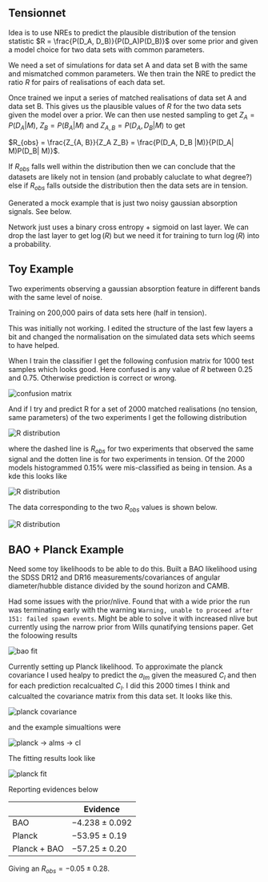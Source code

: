 Tensionnet
----------

Idea is to use NREs to predict the plausible distribution of the tension statistic $R = \frac{P(D_A, D_B)}{P(D_A)P(D_B)}$ over some prior and given a model choice for two data sets with common parameters.

We need a set of simulations for data set A and data set B with the same and mismatched common parameters. We then train the NRE to predict the ratio $R$ for pairs of realisations of each data set. 

Once trained we input a series of matched realisations of data set A and data set B. This gives us the plausible values of $R$ for the two data sets given the model over a prior. We can then use nested sampling to get $Z_A = P(D_A| M)$, $Z_B = P(B_A| M)$ and $Z_{A,B} = P(D_A, D_B |M)$ to get

$R_{obs} = \frac{Z_{A, B}}{Z_A Z_B} = \frac{P(D_A, D_B |M)}{P(D_A| M)P(D_B| M)}$.

If $R_{obs}$ falls well within the distribution then we can conclude that the datasets are likely not in tension (and probably caluclate to what degree?) else if $R_{obs}$ falls outside the distribution then the data sets are in tension.

Generated a mock example that is just two noisy gaussian absorption signals. See below.

Network just uses a binary cross entropy + sigmoid on last layer. We can drop the last layer to get $\log(R)$ but we need it for training to turn $\log(R)$ into a probability.

Toy Example
-----------

Two experiments observing a gaussian absorption feature in different bands with
the same level of noise.

Training on 200,000 pairs of data sets here (half in tension).

This was initially not working. I edited the structure of the last few layers a bit and changed the normalisation on the simulated data sets which seems to have helped.

When I train the classifier I get the following confusion matrix for
1000 test samples which looks good. Here confused is any value of $R$ between 0.25 and 0.75. Otherwise prediction
is correct or wrong.

![confusion matrix](https://github.com/htjb/tension-networks/blob/main/test_confusion_matrix.png)

And if I try and predict R for a set of 2000 matched realisations (no tension, 
same parameters) of the two experiments I get the following distribution

![R distribution](https://github.com/htjb/tension-networks/blob/main/test_r_hist.png)

where the dashed line is $R_{obs}$ for two experiments that observed the same
signal and the dotten line is for two experiments in tension. Of the 2000 models histogrammed 0.15% were mis-classified as being in tension. As a kde this looks like

![R distribution](https://github.com/htjb/tension-networks/blob/main/test_r_kde.png)

The data corresponding to the two $R_{obs}$ values is shown below.

![R distribution](https://github.com/htjb/tension-networks/blob/main/test_case_data.png)

BAO + Planck Example
--------------------

Need some toy likelihoods to be able to do this. Built a BAO likelihood using the SDSS DR12 and DR16 measurements/covariances of angular diameter/hubble distance divided by the sound horizon and CAMB.

Had some issues with the prior/nlive. Found that with a wide prior the run was terminating early with the warning `Warning, unable to proceed after    151: failed spawn events`. Might be able to solve it with increased nlive but currently using the narrow prior from Wills qunatifying tensions paper. Get the foloowing results

![bao fit](https://github.com/htjb/tension-networks/blob/main/bao_fit_narrow_prior.png)


Currently setting up Planck likelihood. To approximate the planck covariance I used healpy to predict the $a_{lm}$ given the measured $C_{l}$ and then for each prediction recalcualted $C_{l}$. I did this 2000 times I think and calcualted the covariance matrix from this data set. It looks like this.

![planck covariance](https://github.com/htjb/tension-networks/blob/main/planck_mock_cov.png)

and the example simualtions were

![planck -> alms -> cl](https://github.com/htjb/tension-networks/blob/main/planck_mock_for_cov.png)

The fitting results look like

![planck fit](https://github.com/htjb/tension-networks/blob/main/planck_fit.png)

Reporting evidences below

| | Evidence |
|----|------|
|BAO | $-4.238 \pm 0.092$ |
| Planck | $- 53.95 \pm 0.19$|
| Planck + BAO | $-57.25 \pm 0.20$|

Giving an $R_{obs} = -0.05 \pm 0.28$.